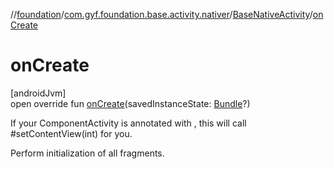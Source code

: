 //[foundation](../../../index.md)/[com.gyf.foundation.base.activity.nativer](../index.md)/[BaseNativeActivity](index.md)/[onCreate](on-create.md)

# onCreate

[androidJvm]\
open override fun [onCreate](on-create.md)(savedInstanceState: [Bundle](https://developer.android.com/reference/kotlin/android/os/Bundle.html)?)

 If your ComponentActivity is annotated with , this will call #setContentView(int) for you. 

 Perform initialization of all fragments.